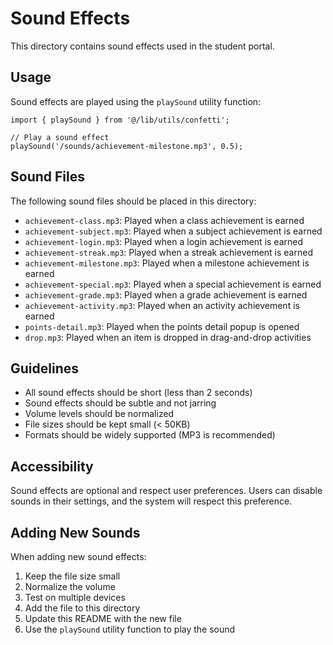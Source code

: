 # Sound Effects

This directory contains sound effects used in the student portal.

## Usage

Sound effects are played using the `playSound` utility function:

```tsx
import { playSound } from '@/lib/utils/confetti';

// Play a sound effect
playSound('/sounds/achievement-milestone.mp3', 0.5);
```

## Sound Files

The following sound files should be placed in this directory:

- `achievement-class.mp3`: Played when a class achievement is earned
- `achievement-subject.mp3`: Played when a subject achievement is earned
- `achievement-login.mp3`: Played when a login achievement is earned
- `achievement-streak.mp3`: Played when a streak achievement is earned
- `achievement-milestone.mp3`: Played when a milestone achievement is earned
- `achievement-special.mp3`: Played when a special achievement is earned
- `achievement-grade.mp3`: Played when a grade achievement is earned
- `achievement-activity.mp3`: Played when an activity achievement is earned
- `points-detail.mp3`: Played when the points detail popup is opened
- `drop.mp3`: Played when an item is dropped in drag-and-drop activities

## Guidelines

- All sound effects should be short (less than 2 seconds)
- Sound effects should be subtle and not jarring
- Volume levels should be normalized
- File sizes should be kept small (< 50KB)
- Formats should be widely supported (MP3 is recommended)

## Accessibility

Sound effects are optional and respect user preferences. Users can disable sounds in their settings, and the system will respect this preference.

## Adding New Sounds

When adding new sound effects:

1. Keep the file size small
2. Normalize the volume
3. Test on multiple devices
4. Add the file to this directory
5. Update this README with the new file
6. Use the `playSound` utility function to play the sound
